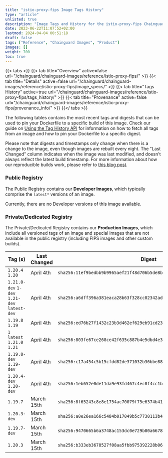```yaml
---
title: "istio-proxy-fips Image Tags History"
type: "article"
unlisted: true
description: "Image Tags and History for the istio-proxy-fips Chainguard Image"
date: 2023-06-22T11:07:52+02:00
lastmod: 2024-04-04 00:51:18
draft: false
tags: ["Reference", "Chainguard Images", "Product"]
images: []
weight: 700
toc: true
---
```


{{< tabs >}}
{{< tab title="Overview" active=false url="/chainguard/chainguard-images/reference/istio-proxy-fips/" >}}
{{< tab title="Details" active=false url="/chainguard/chainguard-images/reference/istio-proxy-fips/image_specs/" >}}
{{< tab title="Tags History" active=true url="/chainguard/chainguard-images/reference/istio-proxy-fips/tags_history/" >}}
{{< tab title="Provenance" active=false url="/chainguard/chainguard-images/reference/istio-proxy-fips/provenance_info/" >}}
{{</ tabs >}}

The following tables contains the most recent tags and digests that can be used to pin your Dockerfile to a specific build of this image. Check our guide on [Using the Tag History API](/chainguard/chainguard-images/using-the-tag-history-api/) for information on how to fetch all tags from an image and how to pin your Dockerfile to a specific digest.

Please note that digests and timestamps only change when there is a change to the image, even though images are rebuilt every night. The "Last Changed" column indicates when the image was last modified, and doesn't always reflect the latest build timestamp. For more information about how our reproducible builds work, please refer to [this blog post](https://www.chainguard.dev/unchained/reproducing-chainguards-reproducible-image-builds).

### Public Registry
The Public Registry contains our **Developer Images**, which typically comprise the `latest*` versions of an image.

Currently, there are no Developer versions of this image available.

### Private/Dedicated Registry
The Private/Dedicated Registry contains our **Production Images**, which include all versioned tags of an image and special images that are not available in the public registry (including FIPS images and other custom builds).

| Tag (s)                                       | Last Changed | Digest                                                                    |
|-----------------------------------------------|--------------|---------------------------------------------------------------------------|
|  `1.20.4` `1.20`                              | April 4th    | `sha256:11ef9bedbb9b9965aef21f48d706b5de8bba3f6e452f7370d039ab572868ab77` |
|  `1.21.0-dev` `1-dev` `1.21-dev` `latest-dev` | April 4th    | `sha256:a6dff396a381eaca28b63f328cc02342ad3ec5da1106afab701c9c1bb44ee417` |
|  `1.19.8` `1.19`                              | April 4th    | `sha256:ed76b27f1432c23b3d462ef629eb91cd230f0043f40e1d090bd66b3acf2f1e52` |
|  `1` `latest` `1.21.0` `1.21`                 | April 4th    | `sha256:803fe67ce268ce42f635c887b4e5dbd4e3bfd010f0289f08d96c1a5707df7850` |
|  `1.19.8-dev` `1.19-dev`                      | April 4th    | `sha256:c17a454c5b15cfdd82de371032b36bbe88f2a4ad3c74d0874f00ef439370420c` |
|  `1.20.4-dev` `1.20-dev`                      | April 4th    | `sha256:1eb652e0de11da9e93fd467c4ec0f4cc1b6b2a8522912ecbee2ebe652840617c` |
|  `1.19.7`                                     | March 15th   | `sha256:8f65243c8e8e1754ac70079f75e6374b41df25d71125c11b40981e66b4041fd9` |
|  `1.20.3-dev`                                 | March 15th   | `sha256:a0e26ea166c5484b017049b5c7730113b4f3c2847a8920791934f35d3bfae955` |
|  `1.19.7-dev`                                 | March 15th   | `sha256:9470665b6a3748ac153dc0e729b00a667811ffd3044389e46fbf4f7cbbb4eaa7` |
|  `1.20.3`                                     | March 15th   | `sha256:b333eb3678527f08aa5fbb975392228b06ed5b659c4e2da2975f52f29abe7859` |

